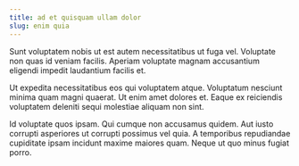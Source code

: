 ```yaml
---
title: ad et quisquam ullam dolor
slug: enim quia
---
```


Sunt voluptatem nobis ut est autem necessitatibus ut fuga vel. Voluptate non quas id veniam facilis. Aperiam voluptate magnam accusantium eligendi impedit laudantium facilis et.

Ut expedita necessitatibus eos qui voluptatem atque. Voluptatum nesciunt minima quam magni quaerat. Ut enim amet dolores et. Eaque ex reiciendis voluptatem deleniti sequi molestiae aliquam non sint.

Id voluptate quos ipsam. Qui cumque non accusamus quidem. Aut iusto corrupti asperiores ut corrupti possimus vel quia. A temporibus repudiandae cupiditate ipsam incidunt maxime maiores quam. Neque ut quo minus fugiat porro.
